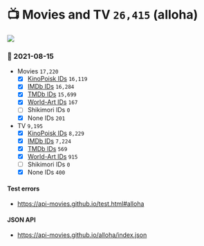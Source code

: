 # :tv: Movies and TV `26,415` (alloha)

<a href="https://API-Movies.github.io"><img src="https://API-Movies.github.io/banner.png?cache"></a>

### :date: 2021-08-15
- Movies `17,220`
  - [x] <a href="https://API-Movies.github.io/alloha/movie_kinopoisk_ids.json">KinoPoisk IDs</a> `16,119`
  - [x] <a href="https://API-Movies.github.io/alloha/movie_imdb_ids.json">IMDb IDs</a> `16,284`
  - [x] <a href="https://API-Movies.github.io/alloha/movie_tmdb_ids.json">TMDb IDs</a> `15,699`
  - [x] <a href="https://API-Movies.github.io/alloha/movie_world_art_ids.json">World-Art IDs</a> `167`
  - [ ] Shikimori IDs `0`
  - [x] None IDs `201`
- TV `9,195`
  - [x] <a href="https://API-Movies.github.io/alloha/tv_kinopoisk_ids.json">KinoPoisk IDs</a> `8,229`
  - [x] <a href="https://API-Movies.github.io/alloha/tv_imdb_ids.json">IMDb IDs</a> `7,224`
  - [x] <a href="https://API-Movies.github.io/alloha/tv_tmdb_ids.json">TMDb IDs</a> `569`
  - [x] <a href="https://API-Movies.github.io/alloha/tv_world_art_ids.json">World-Art IDs</a> `915`
  - [ ] Shikimori IDs `0`
  - [x] None IDs `400`
#### Test errors
- <a href='https://api-movies.github.io/test.html#alloha'>https://api-movies.github.io/test.html#alloha</a>
#### JSON API
- <a href='https://api-movies.github.io/alloha/index.json'>https://api-movies.github.io/alloha/index.json</a>
